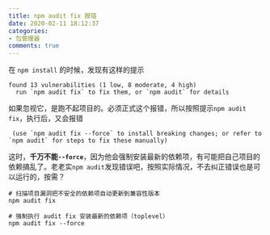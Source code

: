 ```yaml
---
title: npm audit fix 报错
date: 2020-02-11 18:12:37
categories:
- 包管理器
comments: true
---
```



在 `npm install` 的时候，发现有这样的提示

```shell
found 13 vulnerabilities (1 low, 8 moderate, 4 high)
  run `npm audit fix` to fix them, or `npm audit` for details
```

<!-- more -->

如果忽视它，是跑不起项目的。必须正式这个报错，所以按照提示`npm audit fix`，执行后，又会报错

```shell
 (use `npm audit fix --force` to install breaking changes; or refer to `npm audit` for steps to fix these manually)
```

这时，**千万不能`--force`**，因为他会强制安装最新的依赖项，有可能把自己项目的依赖搞乱了。老老实`npm audit`发现错误吧，按照实际情况，不去纠正错误也是可以运行的，按需？

```shell
# 扫描项目漏洞把不安全的依赖项自动更新到兼容性版本
npm audit fix

# 强制执行 audit fix 安装最新的依赖项（toplevel）
npm audit fix --force
```

